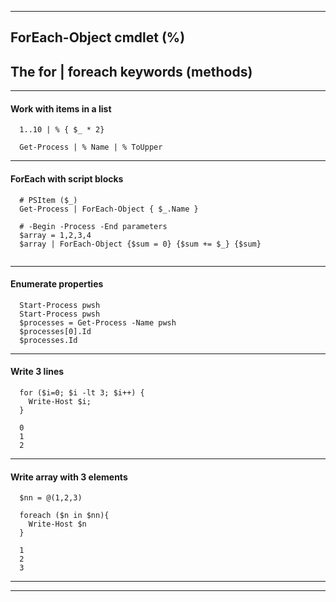 
***

## ForEach-Object cmdlet (%) 
## The for | foreach keywords (methods)

***

#### Work with items in a list

```
  1..10 | % { $_ * 2}
  
  Get-Process | % Name | % ToUpper

```

***

#### ForEach with script blocks

```
  # PSItem ($_)
  Get-Process | ForEach-Object { $_.Name }
  
  # -Begin -Process -End parameters
  $array = 1,2,3,4
  $array | ForEach-Object {$sum = 0} {$sum += $_} {$sum}
  
```

***

#### Enumerate properties 

```
  Start-Process pwsh
  Start-Process pwsh
  $processes = Get-Process -Name pwsh
  $processes[0].Id
  $processes.Id

```


***

#### Write 3 lines

```
  for ($i=0; $i -lt 3; $i++) {
    Write-Host $i;
  }
  
  0
  1
  2

```

***

#### Write array with 3 elements

```
  $nn = @(1,2,3)
  
  foreach ($n in $nn){
    Write-Host $n
  }
  
  1
  2
  3

```

***
***
